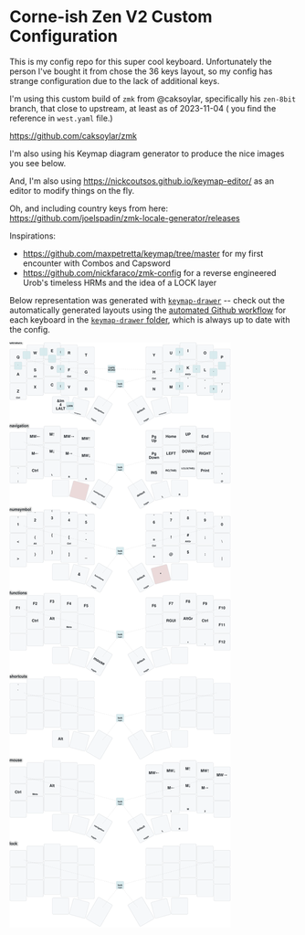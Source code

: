 # Corne-ish Zen V2 Custom Configuration

This is my config repo for this super cool keyboard. Unfortunately the person I've bought it from chose the 36 keys layout, so my config has strange configuration due to the lack of additional keys.

I'm using this custom build of `zmk` from @caksoylar, specifically his `zen-8bit` branch, that close to upstream, at least as of 2023-11-04 ( you find the reference in `west.yaml` file.)

https://github.com/caksoylar/zmk

I'm also using his Keymap diagram generator to produce the nice images you see below.

And, I'm also using https://nickcoutsos.github.io/keymap-editor/ as an editor to modify things on the fly.

Oh, and including country keys from here: https://github.com/joelspadin/zmk-locale-generator/releases

Inspirations:

- https://github.com/maxpetretta/keymap/tree/master for my first encounter with Combos and Capsword
- https://github.com/nickfaraco/zmk-config for a reverse engineered Urob's timeless HRMs and the idea of a LOCK layer


Below representation was generated with [`keymap-drawer`](https://github.com/caksoylar/keymap-drawer) -- check out the automatically generated layouts using the [automated Github workflow](https://github.com/caksoylar/keymap-drawer/tree/main#setting-up-an-automated-drawing-workflow) for each keyboard in the [`keymap-drawer` folder](keymap-drawer/), which is always up to date with the config.

![Keymap Representation](./keymap-drawer/corneish_zen.svg?raw=true "Keymap Representation")
